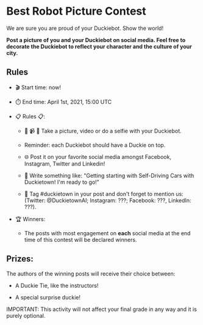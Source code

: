 # Best Robot Picture Contest

We are sure you are proud of your Duckiebot. Show the world!

**Post a picture of you and your Duckiebot on social media. Feel free to decorate the Duckiebot to reflect your character and the culture of your city.** 


## Rules

* 🎬 Start time: now!

* ⏱️ End time: April 1st, 2021, 15:00 UTC

* 📋 Rules 📋:

  - 📸 📹 🤳 Take a picture, video or do a selfie with your Duckiebot. 
    
  - Reminder: each Duckiebot should have a Duckie on top.

  - 🌐 Post it on your favorite social media amongst Facebook, Instagram, Twitter and Linkedin!  

  - 💪 Write something like: "Getting starting with Self-Driving Cars with Duckietown! I'm ready to go!"

  - 🦆 Tag #duckietown in your post and don't forget to mention us: (Twitter: @DuckietownAI; Instagram: ???; Facebook: ???, LinkedIn: ???). 
    

* 🏆 Winners:

  - The posts with most engagement on **each** social media at the end time of this contest will be declared winners.

## Prizes:

The authors of the winning posts will receive their choice between:

- A Duckie Tie, like the instructors!

- A special surprise duckie!


IMPORTANT: This activity will not affect your final grade in any way and it is purely optional.
